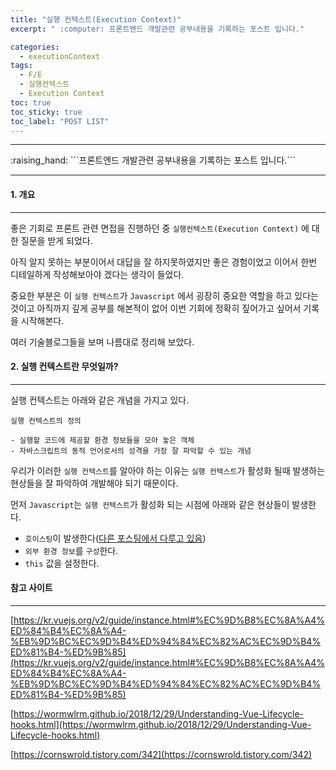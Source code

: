 ```yaml
---
title: "실행 컨텍스트(Execution Context)"
excerpt: " :computer: 프론트엔드 개발관련 공부내용을 기록하는 포스트 입니다."

categories:
  - executionContext
tags:
  - F/E
  - 실행컨텍스트
  - Execution Context
toc: true
toc_sticky: true
toc_label: "POST LIST"
---
```


<hr>
:raising_hand:  ```프론트엔드 개발관련 공부내용을 기록하는 포스트 입니다.```
<hr>

#### 1. 개요

---

좋은 기회로 프론트 관련 면접을 진행하던 중 `실행컨텍스트(Execution Context)` 에 대한 질문을 받게 되었다.

아직 알지 못하는 부분이어서 대답을 잘 하지못하였지만 좋은 경험이었고 이어서 한번 디테일하게 작성해보아야 겠다는 생각이 들었다.

중요한 부분은 이 `실행 컨텍스트`가 `Javascript` 에서 굉장히 중요한 역할을 하고 있다는 것이고 아직까지 깊게 공부를 해본적이 없어 이번 기회에 정확히 짚어가고 싶어서 기록을 시작해본다.

여러 기술블로그들을 보며 나름대로 정리해 보았다.

#### 2. 실행 컨텍스트란 무엇일까?

---

실행 컨텍스트는 아래와 같은 개념을 가지고 있다.

```
실행 컨텍스트의 정의

- 실행할 코드에 제공할 환경 정보들을 모아 놓은 객체
- 자바스크립트의 동적 언어로서의 성격을 가장 잘 파악할 수 있는 개념
```

우리가 이러한 `실행 컨텍스트`를 알아야 하는 이유는 `실행 컨텍스트`가 활성화 될때 발생하는 현상들을 잘 파악하여 개발해야 되기 때문이다.

먼저 `Javascript`는 `실행 컨텍스트`가 활성화 되는 시점에 아래와 같은 현상들이 발생한다.

- `호이스팅`이 발생한다([다른 포스팅에서 다루고 있음](https://jjou33.github.io/javascript/Hoisting/))
- `외부 환경 정보`를 `구성`한다.
- `this` 값을 설정한다.

#### 참고 사이트

---

[https://kr.vuejs.org/v2/guide/instance.html#%EC%9D%B8%EC%8A%A4%ED%84%B4%EC%8A%A4-%EB%9D%BC%EC%9D%B4%ED%94%84%EC%82%AC%EC%9D%B4%ED%81%B4-%ED%9B%85](https://kr.vuejs.org/v2/guide/instance.html#%EC%9D%B8%EC%8A%A4%ED%84%B4%EC%8A%A4-%EB%9D%BC%EC%9D%B4%ED%94%84%EC%82%AC%EC%9D%B4%ED%81%B4-%ED%9B%85)

[https://wormwlrm.github.io/2018/12/29/Understanding-Vue-Lifecycle-hooks.html](https://wormwlrm.github.io/2018/12/29/Understanding-Vue-Lifecycle-hooks.html)

[https://cornswrold.tistory.com/342](https://cornswrold.tistory.com/342)
